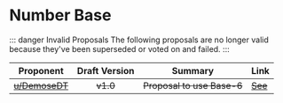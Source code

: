 # Number Base

::: danger Invalid Proposals
The following proposals are no longer valid because they've been superseded or
voted on and failed.
:::

| Proponent                                           | Draft Version | Summary                    | Link                                                                                              |
| --------------------------------------------------- | :-----------: | -------------------------- | ------------------------------------------------------------------------------------------------- |
| ~~[u/DemoseDT](https://www.reddit.com/u/DemoseDT)~~ |   ~~v1.0~~    | ~~Proposal to use Base-6~~ | ~~[See](https://www.reddit.com/r/EncapsulatedLanguage/comments/hhbond/draft_proposal_base_six/)~~ |

